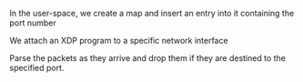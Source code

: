 In the user-space, we create a map and insert an entry into it containing the port number

We attach an XDP program to a specific network interface

Parse the packets as they arrive and drop them if they are destined to the specified port. 

